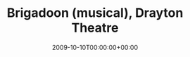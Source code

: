 ---
templateKey: event
guid: 089500ef-6eab-11ea-99c5-002590d1d1b0
date: 2009-10-10T00:00:00+00:00
eventTime: 'none'
title: Brigadoon (musical), Drayton Theatre
artist: Brigadoon (musical)
city: Toronto
venue: Drayton Theatre
group: Tim Shia
---
